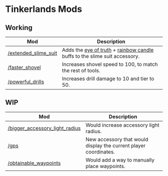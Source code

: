 # Tinkerlands Mods

## Working

| Mod                                           | Description                                                                                                                                                                         |
| --------------------------------------------- | ----------------------------------------------------------------------------------------------------------------------------------------------------------------------------------- |
| [/extended_slime_suit](./extended_slime_suit) | Adds the [eye of truth](https://tinkerlands.fandom.com/wiki/Eye_Of_Truth) + [rainbow candle](https://tinkerlands.fandom.com/wiki/Rainbow_Candle) buffs to the slime suit accessory. |
| [/faster_shovel](./faster_shovel)             | Increases shovel speed to 100, to match the rest of tools.                                                                                                                          |
| [/powerful_drills](./powerful_drills)         | Increases drill damage to 10 and tier to 50.                                                                                                                                        |

## WIP

| Mod                                                               | Description                                                      |
| ----------------------------------------------------------------- | ---------------------------------------------------------------- |
| [/bigger_accessory_light_radius](./bigger_accessory_light_radius) | Would increase accessory light radius.                           |
| [/gps](./gps)                                                     | New accessory that would display the current player coordinates. |
| [/obtainable_waypoints](./obtainable_waypoints)                   | Would add a way to manually place waypoints.                     |
